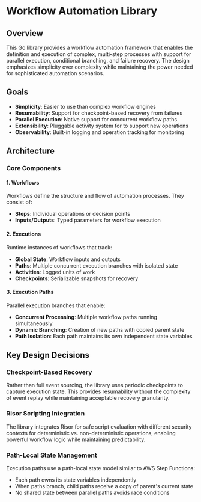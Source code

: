 # Workflow Automation Library

## Overview

This Go library provides a workflow automation framework that enables the
definition and execution of complex, multi-step processes with support for
parallel execution, conditional branching, and failure recovery. The design
emphasizes simplicity over complexity while maintaining the power needed for
sophisticated automation scenarios.

## Goals

- **Simplicity**: Easier to use than complex workflow engines
- **Resumability**: Support for checkpoint-based recovery from failures
- **Parallel Execution**: Native support for concurrent workflow paths
- **Extensibility**: Pluggable activity system for to support new operations
- **Observability**: Built-in logging and operation tracking for monitoring

## Architecture

### Core Components

#### 1. Workflows

Workflows define the structure and flow of automation processes. They consist of:

- **Steps**: Individual operations or decision points
- **Inputs/Outputs**: Typed parameters for workflow execution

#### 2. Executions

Runtime instances of workflows that track:

- **Global State**: Workflow inputs and outputs
- **Paths**: Multiple concurrent execution branches with isolated state
- **Activities**: Logged units of work
- **Checkpoints**: Serializable snapshots for recovery

#### 3. Execution Paths

Parallel execution branches that enable:

- **Concurrent Processing**: Multiple workflow paths running simultaneously
- **Dynamic Branching**: Creation of new paths with copied parent state
- **Path Isolation**: Each path maintains its own independent state variables

## Key Design Decisions

### Checkpoint-Based Recovery

Rather than full event sourcing, the library uses periodic checkpoints to
capture execution state. This provides resumability without the complexity of
event replay while maintaining acceptable recovery granularity.

### Risor Scripting Integration

The library integrates Risor for safe script evaluation with different security
contexts for deterministic vs. non-deterministic operations, enabling powerful
workflow logic while maintaining predictability.

### Path-Local State Management

Execution paths use a path-local state model similar to AWS Step Functions:
- Each path owns its state variables independently 
- When paths branch, child paths receive a copy of parent's current state
- No shared state between parallel paths avoids race conditions
